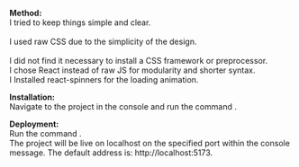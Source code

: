 **Method:**<br>
I tried to keep things simple and clear.<br>  
I used raw CSS due to the simplicity of the design.<br>  
I did not find it necessary to install a CSS framework or preprocessor.<br>
I chose React instead of raw JS for modularity and shorter syntax.<br>
I Installed react-spinners for the loading animation.<br>

**Installation:**<br>
Navigate to the project in the console and run the command <npm install>.<br>

**Deployment:**<br>
Run the command <npm run dev>.<br>
The project will be live on localhost on the specified port within the console message. The default address is: http://localhost:5173.<br>
